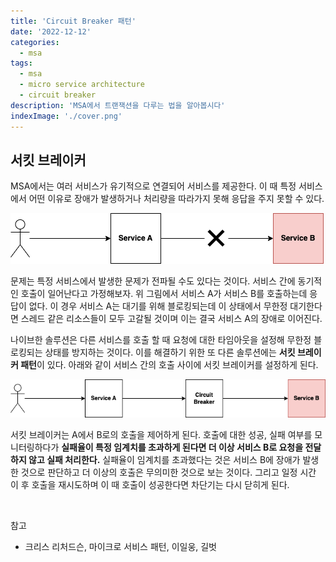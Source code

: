 ```yaml
---
title: 'Circuit Breaker 패턴'
date: '2022-12-12'
categories:
  - msa
tags:
  - msa
  - micro service architecture
  - circuit breaker
description: 'MSA에서 트랜잭션을 다루는 법을 알아봅시다'
indexImage: './cover.png'
---
```


## 서킷 브레이커

MSA에서는 여러 서비스가 유기적으로 연결되어 서비스를 제공한다. 
이 때 특정 서비스에서 어떤 이유로 장애가 발생하거나 처리량을 따라가지 못해 응답을 주지 못할 수 있다. 

![circuit-breaker](circuit-breaker.png)

문제는 특정 서비스에서 발생한 문제가 전파될 수도 있다는 것이다. 
서비스 간에 동기적인 호출이 일어난다고 가정해보자. 
위 그림에서 서비스 A가 서비스 B를 호출하는데 응답이 없다. 
이 경우 서비스 A는 대기를 위해 블로킹되는데 이 상태에서 무한정 대기한다면 스레드 같은 리소스들이 모두 고갈될 것이며 이는 결국 서비스 A의 장애로 이어진다. 

나이브한 솔루션은 다른 서비스를 호출 할 때 요청에 대한 타임아웃을 설정해 무한정 블로킹되는 상태를 방지하는 것이다. 
이를 해결하기 위한 또 다른 솔루션에는 **서킷 브레이커 패턴**이 있다. 
아래와 같이 서비스 간의 호출 사이에 서킷 브레이커를 설정하게 된다.

![circuit-breaker-2](circuit-breaker-2.png)

서킷 브레이커는 A에서 B로의 호출을 제어하게 된다. 
호출에 대한 성공, 실패 여부를 모니터링하다가 **실패율이 특정 임계치를 초과하게 된다면 더 이상 서비스 B로 요청을 전달하지 않고 실패 처리한다.** 
실패율이 임계치를 초과했다는 것은 서비스 B에 장애가 발생한 것으로 판단하고 더 이상의 호출은 무의미한 것으로 보는 것이다. 
그리고 일정 시간 이 후 호출을 재시도하며 이 때 호출이 성공한다면 차단기는 다시 닫히게 된다. 

<br/>

참고
- 크리스 리처드슨, 마이크로 서비스 패턴, 이일웅, 길벗